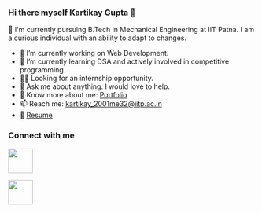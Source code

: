 ### Hi there myself Kartikay Gupta 👋

🏫 I'm currently pursuing B.Tech in Mechanical Engineering at IIT Patna. I am a curious individual with an ability to adapt to changes.

- 🔭 I’m currently working on Web Development.
- 🌱 I’m currently learning DSA and actively involved in competitive programming. 
- 🧑‍💼 Looking for an internship opportunity.
- 💬 Ask me about anything. I would love to help.
- 📖 Know more about me: [Portfolio](https://brave-knuth-2579b9.netlify.app/)
- 📫 Reach me: kartikay_2001me32@iitp.ac.in
- 📑 [Resume](https://drive.google.com/file/d/1DIZf9ePO0BGsF7ZH5QSSq8H47J-Yo2hK/view?usp=sharing)

### Connect with me
<p align="left">
<a href="https://www.linkedin.com/in/kartikay-gupta/"><img src="https://camo.githubusercontent.com/28bbd2596707954793abeff9eb24d343c1c78b7bf184b90294b4b190c6097a65/68747470733a2f2f63646e2e6a7364656c6976722e6e65742f6e706d2f73696d706c652d69636f6e7340332e302e312f69636f6e732f6c696e6b6564696e2e737667" style="height:50px; width:auto; display:inline-block;"/></a>

<a href="https://twitter.com/aatma_0"><img src="https://camo.githubusercontent.com/c58e07fb34a45fd051183258b5860608dd86ac98dd151d0522e0575966082b88/68747470733a2f2f63646e2e6a7364656c6976722e6e65742f6e706d2f73696d706c652d69636f6e7340332e302e312f69636f6e732f747769747465722e737667" style="height:50px; width:auto; display:inline-block;"/></a>

</p>
